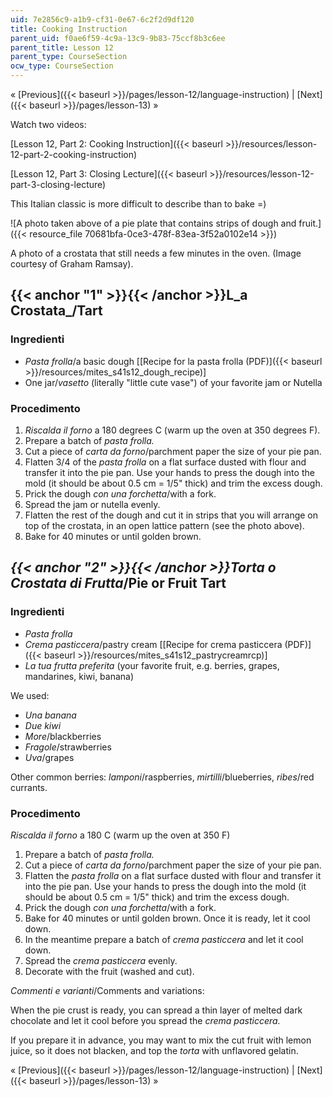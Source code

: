 ```yaml
---
uid: 7e2856c9-a1b9-cf31-0e67-6c2f2d9df120
title: Cooking Instruction
parent_uid: f0ae6f59-4c9a-13c9-9b83-75ccf8b3c6ee
parent_title: Lesson 12
parent_type: CourseSection
ocw_type: CourseSection
---
```


« [Previous]({{< baseurl >}}/pages/lesson-12/language-instruction) | [Next]({{< baseurl >}}/pages/lesson-13) »

Watch two videos:

[Lesson 12, Part 2: Cooking Instruction]({{< baseurl >}}/resources/lesson-12-part-2-cooking-instruction)

[Lesson 12, Part 3: Closing Lecture]({{< baseurl >}}/resources/lesson-12-part-3-closing-lecture)

This Italian classic is more difficult to describe than to bake =)

![A photo taken above of a pie plate that contains strips of dough and fruit.]({{< resource_file 70681bfa-0ce3-478f-83ea-3f52a0102e14 >}})

A photo of a crostata that still needs a few minutes in the oven.
(Image courtesy of Graham Ramsay).

{{< anchor "1" >}}{{< /anchor >}}L_a Crostata_/Tart
---------------------------------------------------

### Ingredienti

*   _Pasta frolla_/a basic dough \[[Recipe for la pasta frolla (PDF)]({{< baseurl >}}/resources/mites_s41s12_dough_recipe)\]
*   One jar/_vasetto_ (literally "little cute vase") of your favorite jam or Nutella

### Procedimento

1.  _Riscalda il forno_ a 180 degrees C (warm up the oven at 350 degrees F).
2.  Prepare a batch of _pasta frolla._
3.  Cut a piece of _carta da forno_/parchment paper the size of your pie pan.
4.  Flatten 3/4 of the _pasta frolla_ on a flat surface dusted with flour and transfer it into the pie pan. Use your hands to press the dough into the mold (it should be about 0.5 cm = 1/5" thick) and trim the excess dough.
5.  Prick the dough _con_ _una forchetta_/with a fork.
6.  Spread the jam or nutella evenly.
7.  Flatten the rest of the dough and cut it in strips that you will arrange on top of the crostata, in an open lattice pattern (see the photo above).
8.  Bake for 40 minutes or until golden brown.

_{{< anchor "2" >}}{{< /anchor >}}Torta o Crostata di Frutta_/Pie or Fruit Tart
-------------------------------------------------------------------------------

### Ingredienti

*   _Pasta frolla_
*   _Crema pasticcera_/pastry cream \[[Recipe for crema pasticcera (PDF)]({{< baseurl >}}/resources/mites_s41s12_pastrycreamrcp)\]
*   _La tua frutta preferita_ (your favorite fruit, e.g. berries, grapes, mandarines, kiwi, banana)

We used:

*   _Una banana_
*   _Due kiwi_
*   _More_/blackberries
*   _Fragole_/strawberries
*   _Uva_/grapes

Other common berries: _lamponi_/raspberries, _mirtilli_/blueberries, _ribes_/red currants.

### Procedimento

_Riscalda il forno_ a 180 C (warm up the oven at 350 F)

1.  Prepare a batch of _pasta frolla._
2.  Cut a piece of _carta da forno_/parchment paper the size of your pie pan.
3.  Flatten the _pasta frolla_ on a flat surface dusted with flour and transfer it into the pie pan. Use your hands to press the dough into the mold (it should be about 0.5 cm = 1/5" thick) and trim the excess dough.
4.  Prick the dough _con una forchetta_/with a fork.
5.  Bake for 40 minutes or until golden brown. Once it is ready, let it cool down.
6.  In the meantime prepare a batch of _crema pasticcera_ and let it cool down.
7.  Spread the _crema pasticcera_ evenly.
8.  Decorate with the fruit (washed and cut).

_Commenti e varianti_/Comments and variations:

When the pie crust is ready, you can spread a thin layer of melted dark chocolate and let it cool before you spread the _crema pasticcera._

If you prepare it in advance, you may want to mix the cut fruit with lemon juice, so it does not blacken, and top the _torta_ with unflavored gelatin.

« [Previous]({{< baseurl >}}/pages/lesson-12/language-instruction) | [Next]({{< baseurl >}}/pages/lesson-13) »
